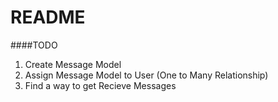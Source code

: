 # README

####TODO
1. Create Message Model
2. Assign Message Model to User (One to Many Relationship)
3. Find a way to get Recieve Messages

